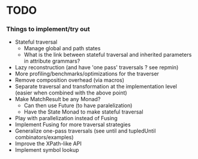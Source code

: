 # TODO

### Things to implement/try out

* Stateful traversal
  * Manage global and path states
  * What is the link between stateful traversal and inherited parameters in attribute grammars?
* Lazy reconstruction (and have 'one pass' traversals ? see repmin)
* More profiling/benchmarks/optimizations for the traverser 
* Remove composition overhead (via macros)
* Separate traversal and transformation at the implementation level (easier when combined with the above point)
* Make MatchResult be any Monad?
  * Can then use Future (to have paralelization)
  * Have the State Monad to make stateful traversal
* Play with parallelization instead of Fusing
* Implement Fusing for more traversal strategies
* Generalize one-pass traversals (see until and tupledUntil combinators/examples)
* Improve the XPath-like API
* Implement symbol lookup
